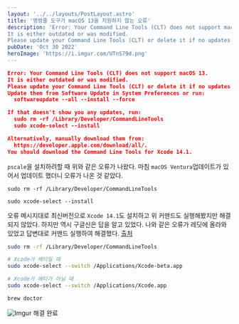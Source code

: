 ```yaml
---
layout: '../../layouts/PostLayout.astro'
title: '명령줄 도구가 macOS 13을 지원하지 않는 오류'
description: 'Error: Your Command Line Tools (CLT) does not support macOS 13.
It is either outdated or was modified.
Please update your Command Line Tools (CLT) or delete it if no updates are available.'
pubDate: 'Oct 30 2022'
heroImage: 'https://i.imgur.com/UTnS79d.png'
---
```


```json
Error: Your Command Line Tools (CLT) does not support macOS 13.
It is either outdated or was modified.
Please update your Command Line Tools (CLT) or delete it if no updates are available.
Update them from Software Update in System Preferences or run:
  softwareupdate --all --install --force

If that doesn't show you any updates, run:
  sudo rm -rf /Library/Developer/CommandLineTools
  sudo xcode-select --install

Alternatively, manually download them from:
  https://developer.apple.com/download/all/.
You should download the Command Line Tools for Xcode 14.1.
```

`pscale`을 설치하려할 때 위와 같은 오류가 나왔다. 마침 `macOS Ventura`업데이트가 있어서 업데이트 했더니 오류가 나온 것 같았다.

```
sudo rm -rf /Library/Developer/CommandLineTools
```

```
sudo xcode-select --install
```

오류 메시지대로 최신버전으로 `Xcode 14.1`도 설치하고 위 커맨드도 실행해봤지만 해결되지 않았다. 하지만 역시 구글신은 답을 알고 있었다. 나와 같은 오류가 레딧에 올라와있었고 답변대로 커맨드 실행하여 해결했다. [출처](https://www.reddit.com/r/MacOSBeta/comments/xdptho/ventura_and_xcode_clt/)

```zsh
sudo rm -rf /Library/Developer/CommandLineTools
```

```zsh
# Xcode가 베타일 때
sudo xcode-select --switch /Applications/Xcode-beta.app

# Xcode가 베타가 아닐 때
sudo xcode-select --switch /Applications/Xcode.app
```

```zsh
brew doctor
```

![Imgur](https://i.imgur.com/ZD1NyZe.png)
해결 완료
